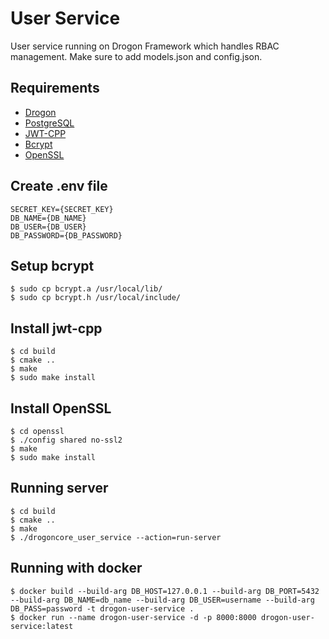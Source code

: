 # User Service

User service running on Drogon Framework which handles RBAC management. Make sure to add models.json and config.json.

## Requirements

* [Drogon](https://github.com/drogonframework/drogon)
* [PostgreSQL](https://www.postgresql.org)
* [JWT-CPP](https://github.com/Thalhammer/jwt-cpp)
* [Bcrypt](https://github.com/rg3/bcrypt.git)
* [OpenSSL](https://github.com/openssl/openssl.git)

## Create .env file

    SECRET_KEY={SECRET_KEY}
    DB_NAME={DB_NAME}
    DB_USER={DB_USER}
    DB_PASSWORD={DB_PASSWORD}

## Setup bcrypt

    $ sudo cp bcrypt.a /usr/local/lib/
    $ sudo cp bcrypt.h /usr/local/include/

## Install jwt-cpp

    $ cd build
    $ cmake ..
    $ make
    $ sudo make install
    

## Install OpenSSL

    $ cd openssl
    $ ./config shared no-ssl2
    $ make
    $ sudo make install


## Running server

    $ cd build
    $ cmake ..
    $ make
    $ ./drogoncore_user_service --action=run-server

## Running with docker
    
    $ docker build --build-arg DB_HOST=127.0.0.1 --build-arg DB_PORT=5432 --build-arg DB_NAME=db_name --build-arg DB_USER=username --build-arg DB_PASS=password -t drogon-user-service .
    $ docker run --name drogon-user-service -d -p 8000:8000 drogon-user-service:latest
